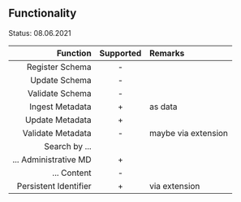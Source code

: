 ## Functionality

Status: 08.06.2021

| Function              | Supported | Remarks         |
| ---------------------:| :-------: | :-------------- |
| Register Schema       | -         |                 | 
| Update Schema         | -         |                 | 
| Validate Schema       | -         |                 | 
| Ingest Metadata       | +         |  as data        | 
| Update Metadata       | +         |                 | 
| Validate Metadata     | -         | maybe via extension | 
| Search by ...         |           |                 | 
| ... Administrative MD | +         |                 | 
| ... Content           | -         |                 | 
| Persistent Identifier | +         | via extension   | 


